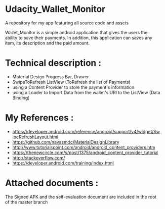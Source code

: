 # Udacity_Wallet_Monitor
A repository for my app featuring all source code and assets

Wallet_Monitor is a simple android application that gives the users the ability to save their payments.
In addition, this application can saves any item, its description and the paid amount.

# Technical description :
- Material Design Progress Bar, Drawer
- SwipeToRefresh ListView (ToRefresh the list of Payments)
- using a Content Provider to store the payment's information
- using a Loader to Import Data from the wallet's URI to the ListView (Data Binding)

# My References :
- https://developer.android.com/reference/android/support/v4/widget/SwipeRefreshLayout.html
- https://github.com/navasmdc/MaterialDesignLibrary
- http://www.tutorialspoint.com/android/android_content_providers.htm
- https://thenewcircle.com/s/post/1375/android_content_provider_tutorial
- http://stackoverflow.com/
- https://developer.android.com/training/index.html

# Attached documents :
The Signed APK and the self-evaluation document are included in the root of the master branch
